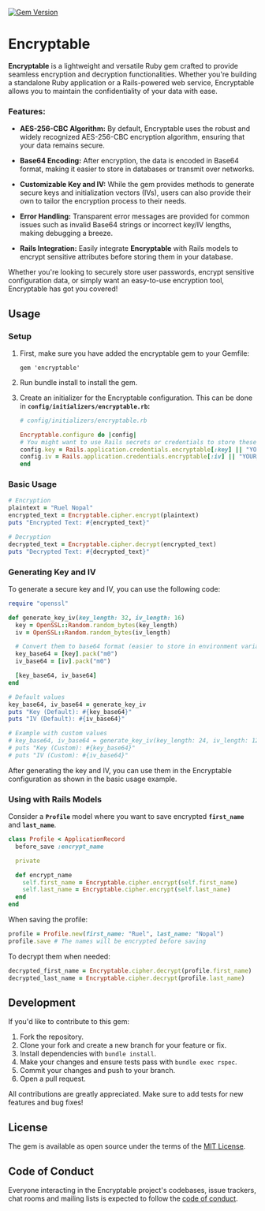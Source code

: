 [![Gem Version](https://badge.fury.io/rb/encryptable.svg)](https://badge.fury.io/rb/encryptable)

# Encryptable

**Encryptable** is a lightweight and versatile Ruby gem crafted to provide seamless encryption and decryption functionalities. Whether you're building a standalone Ruby application or a Rails-powered web service, Encryptable allows you to maintain the confidentiality of your data with ease.

### Features:

- **AES-256-CBC Algorithm:** By default, Encryptable uses the robust and widely recognized AES-256-CBC encryption algorithm, ensuring that your data remains secure.

- **Base64 Encoding:** After encryption, the data is encoded in Base64 format, making it easier to store in databases or transmit over networks.

- **Customizable Key and IV:** While the gem provides methods to generate secure keys and initialization vectors (IVs), users can also provide their own to tailor the encryption process to their needs.

- **Error Handling:** Transparent error messages are provided for common issues such as invalid Base64 strings or incorrect key/IV lengths, making debugging a breeze.

- **Rails Integration:** Easily integrate **Encryptable** with Rails models to encrypt sensitive attributes before storing them in your database.

Whether you're looking to securely store user passwords, encrypt sensitive configuration data, or simply want an easy-to-use encryption tool, Encryptable has got you covered!

## Usage

### Setup

1. First, make sure you have added the encryptable gem to your Gemfile:

   ```
   gem 'encryptable'
   ```

2. Run bundle install to install the gem.

3. Create an initializer for the Encryptable configuration. This can be done in **`config/initializers/encryptable.rb`:**

   ```ruby
   # config/initializers/encryptable.rb

   Encryptable.configure do |config|
   # You might want to use Rails secrets or credentials to store these values
   config.key = Rails.application.credentials.encryptable[:key] || "YOUR_DEFAULT_KEY"
   config.iv = Rails.application.credentials.encryptable[:iv] || "YOUR_DEFAULT_IV"
   end
   ```

### Basic Usage

```ruby
# Encryption
plaintext = "Ruel Nopal"
encrypted_text = Encryptable.cipher.encrypt(plaintext)
puts "Encrypted Text: #{encrypted_text}"

# Decryption
decrypted_text = Encryptable.cipher.decrypt(encrypted_text)
puts "Decrypted Text: #{decrypted_text}"

```

### Generating Key and IV

To generate a secure key and IV, you can use the following code:

```ruby
require "openssl"

def generate_key_iv(key_length: 32, iv_length: 16)
  key = OpenSSL::Random.random_bytes(key_length)
  iv = OpenSSL::Random.random_bytes(iv_length)

  # Convert them to base64 format (easier to store in environment variables)
  key_base64 = [key].pack("m0")
  iv_base64 = [iv].pack("m0")

  [key_base64, iv_base64]
end

# Default values
key_base64, iv_base64 = generate_key_iv
puts "Key (Default): #{key_base64}"
puts "IV (Default): #{iv_base64}"

# Example with custom values
# key_base64, iv_base64 = generate_key_iv(key_length: 24, iv_length: 12)
# puts "Key (Custom): #{key_base64}"
# puts "IV (Custom): #{iv_base64}"
```

After generating the key and IV, you can use them in the Encryptable configuration as shown in the basic usage example.

### Using with Rails Models

Consider a **`Profile`** model where you want to save encrypted **`first_name`** and **`last_name`**.

```ruby
class Profile < ApplicationRecord
  before_save :encrypt_name

  private

  def encrypt_name
    self.first_name = Encryptable.cipher.encrypt(self.first_name)
    self.last_name = Encryptable.cipher.encrypt(self.last_name)
  end
end
```

When saving the profile:

```ruby
profile = Profile.new(first_name: "Ruel", last_name: "Nopal")
profile.save # The names will be encrypted before saving
```

To decrypt them when needed:

```ruby
decrypted_first_name = Encryptable.cipher.decrypt(profile.first_name)
decrypted_last_name = Encryptable.cipher.decrypt(profile.last_name)
```

## Development

If you'd like to contribute to this gem:

1. Fork the repository.
2. Clone your fork and create a new branch for your feature or fix.
3. Install dependencies with `bundle install`.
4. Make your changes and ensure tests pass with `bundle exec rspec`.
5. Commit your changes and push to your branch.
6. Open a pull request.

All contributions are greatly appreciated. Make sure to add tests for new features and bug fixes!

## License

The gem is available as open source under the terms of the [MIT License](https://opensource.org/licenses/MIT).

## Code of Conduct

Everyone interacting in the Encryptable project's codebases, issue trackers, chat rooms and mailing lists is expected to follow the [code of conduct](https://github.com/raketbizdev/encryptable/blob/main/CODE_OF_CONDUCT.md).
